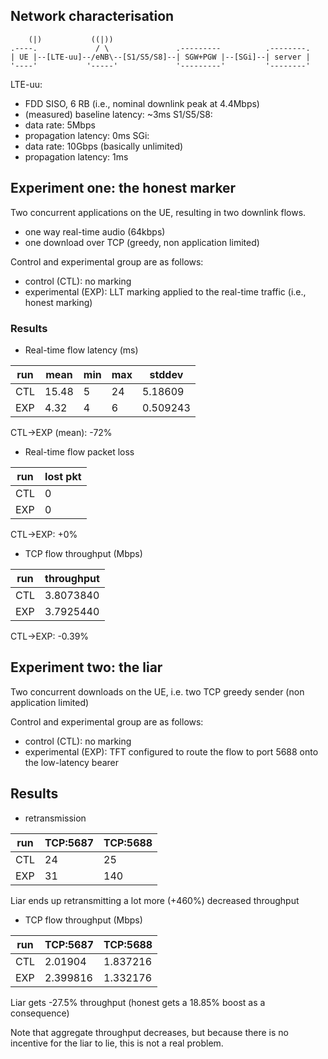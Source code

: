## Network characterisation

```
    (|)           ((|))
.----.             / \               .---------          .--------.
| UE |--[LTE-uu]--/eNB\--[S1/S5/S8]--| SGW+PGW |--[SGi]--| server |
'----'           '-----'             '---------'         '--------'
```

LTE-uu:
  - FDD SISO, 6 RB (i.e., nominal downlink peak at 4.4Mbps)
  - (measured) baseline latency: ~3ms
S1/S5/S8:
  - data rate: 5Mbps
  - propagation latency: 0ms
SGi:
  - data rate: 10Gbps (basically unlimited)
  - propagation latency: 1ms

## Experiment one: the honest marker

Two concurrent applications on the UE, resulting in two downlink flows.

- one way real-time audio (64kbps)
- one download over TCP (greedy, non application limited)

Control and experimental group are as follows:

- control (CTL): no marking
- experimental (EXP): LLT marking applied to the real-time traffic (i.e., honest marking)
  
### Results

- Real-time flow latency (ms)

| run | mean  | min | max | stddev   |
|-----|-------|-----|-----|----------|
| CTL | 15.48 | 5   | 24  | 5.18609  |
| EXP | 4.32  | 4   | 6   | 0.509243 |

CTL->EXP (mean): -72%

- Real-time flow packet loss

| run | lost pkt |
|-----|----------|
| CTL | 0        |
| EXP | 0        |

CTL->EXP: +0%

- TCP flow throughput (Mbps)

| run | throughput |
|-----|------------|
| CTL | 3.8073840  |  (86.5% of total downlink theoretical bandwidth)
| EXP | 3.7925440  |  (86.2% of total downlink theoretical bandwidth)

CTL->EXP: -0.39%

## Experiment two: the liar

Two concurrent downloads on the UE, i.e. two TCP greedy sender (non application limited)

Control and experimental group are as follows:

- control (CTL): no marking
- experimental (EXP): TFT configured to route the flow to port 5688 onto the low-latency bearer
  
## Results

- retransmission

| run | TCP:5687 | TCP:5688
|-----|----------|-----------
| CTL | 24       | 25
| EXP | 31       | 140

Liar ends up retransmitting a lot more (+460%) decreased throughput

- TCP flow throughput (Mbps)

| run | TCP:5687 | TCP:5688
|-----|----------|-----------
| CTL | 2.01904  | 1.837216
| EXP | 2.399816 | 1.332176

Liar gets -27.5% throughput (honest gets a 18.85% boost as a consequence)

Note that aggregate throughput decreases, but because there is no incentive for
the liar to lie, this is not a real problem.
